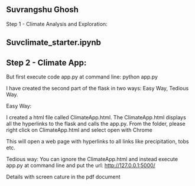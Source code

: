 Suvrangshu Ghosh
----------------

Step 1 - Climate Analysis and Exploration: 

Suvclimate_starter.ipynb
-----------------------------------------------------------------------
Step 2 - Climate App:
-------------------
But first execute code app.py at command line: 
python app.py

I have created the second part of the flask in two ways: Easy Way, Tedious Way.



Easy Way:

I created a html file called ClimateApp.html. The ClimateApp.html displays all the hyperlinks to the flask and calls the app.py.
From the folder, please right click on ClimateApp.html and select open with Chrome



This will open a web page with hyperlinks to all links like precipitation, tobs etc.


Tedious way:
You can ignore the ClimateApp.html and instead execute app.py at command line and put the url:
http://127.0.0.1:5000/



Details with screen cature in the pdf document
